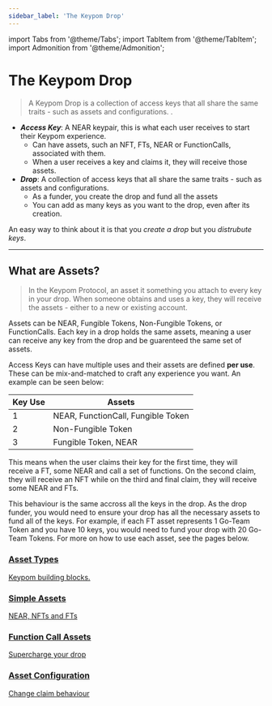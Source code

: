 ```yaml
---
sidebar_label: 'The Keypom Drop'
---
```

import Tabs from '@theme/Tabs';
import TabItem from '@theme/TabItem';
import Admonition from '@theme/Admonition';

# The Keypom Drop
> A Keypom Drop is a collection of access keys that all share the same traits - such as assets and configurations. .

* ***Access Key***: A NEAR keypair, this is what each user receives to start their Keypom experience. 
  * Can have assets, such an NFT, FTs, NEAR or FunctionCalls, associated with them.  
  * When a user receives a key and claims it, they will receive those assets.  
* ***Drop***: A collection of access keys that all share the same traits - such as assets and configurations. 
  * As a funder, you create the drop and fund all the assets
  * You can add as many keys as you want to the drop, even after its creation.

An easy way to think about it is that you *create a drop* but you *distrubute keys*. 

___

## What are Assets?
> In the Keypom Protocol, an asset it something you attach to every key in your drop. When someone obtains and uses a key, they will receive the assets - either to a new or existing account. 

Assets can be NEAR, Fungible Tokens, Non-Fungible Tokens, or FunctionCalls. Each key in a drop holds the same assets, meaning a user can receive any key from the drop and be guarenteed the same set of assets. 

Access Keys can have multiple uses and their assets are defined **per use**. These can be mix-and-matched to craft any experience you want. An example can be seen below:


| **Key Use** | **Assets**                        |
|-------------|-----------------------------------|
| 1           | NEAR, FunctionCall, Fungible Token|
| 2           | Non-Fungible Token                |
| 3           | Fungible Token, NEAR              |


This means when the user claims their key for the first time, they will receive a FT, some NEAR and call a set of functions. On the second claim, they will receive an NFT while on the third and final claim, they will receive some NEAR and FTs. 

This behaviour is the same accross all the keys in the drop. As the drop funder, you would need to ensure your drop has all the necessary assets to fund all of the keys. For example, if each FT asset represents 1 Go-Team Token and you have 10 keys, you would need to fund your drop with 20 Go-Team Tokens. For more on how to use each asset, see the pages below. 

<div class="container">
  <div class="row">
    <div class="col">
      <a href="Assets/asset-types">
        <div class="card h-100 card-body">
          <div class="card__body">
            <h3 class="small-bottom-padding">Asset Types</h3>
            <p class="neutraltext">Keypom building blocks.</p>
          </div>
        </div>
      </a>
    </div>
    <div class="col">
      <a href="Assets/basic-assets">
        <div class="card h-100 card-body">
          <div class="card__body">
            <h3 class="small-bottom-padding">Simple Assets</h3>
              <p class="neutraltext">NEAR, NFTs and FTs</p>
          </div>
        </div>
      </a>
    </div>
  </div>
  <div class="row">
    <div class="col">
      <a href="Assets/function-call">
        <div class="card h-100 card-body">
          <div class="card__body">
            <h3 class="small-bottom-padding">Function Call Assets</h3>
            <p class="neutraltext">Supercharge your drop</p>
          </div>
        </div>
      </a>
    </div>
    <div class="col">
      <a href="Assets/asset-configurations">
        <div class="card h-100 card-body">
          <div class="card__body">
            <h3 class="small-bottom-padding">Asset Configuration</h3>
              <p class="neutraltext">Change claim behaviour</p>
          </div>
        </div>
      </a>
    </div>
  </div>
</div>
